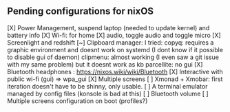## Pending configurations for nixOS

[X] Power Management, suspend laptop (needed to update kernel) and battery info
[X] Wi-fi: for home
[X] audio, toggle audio and toggle micro
[X] Screenlight and redshift
[~] Clipboard manager: I tried:
       copyq: requires a graphic environment and doesnt work on systemd (I dont know if it possible to disable gui of daemon)
       clipmenu: almost working (I even saw a git issue with my same problem) but it doesnt work as kb
       parcellite: no gui
[X] Bluetooth headphones : https://nixos.wiki/wiki/Bluetooth
[X] Interactive with public wi-fi (gui) => wpa_gui
[X] Multiple screens
[ ] Xmonad + Xmobar: first iteration doesn't have to be shinny, only usable.
[ ] A terminal emulator managed by config files (konsole is bad at this)
[ ] Bluetooth volume
[ ] Multiple screens configuration on boot (profiles?)
